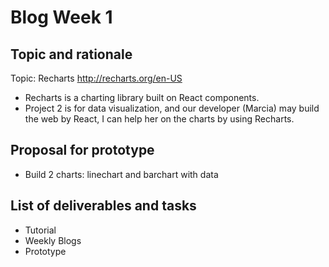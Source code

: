 # Blog Week 1
## Topic and rationale
 Topic: Recharts http://recharts.org/en-US
 - Recharts is a charting library built on React components. 
 - Project 2 is for data visualization, and our developer (Marcia) may build the web by React, I can help her on the charts by using Recharts.
 
## Proposal for prototype 
- Build 2 charts: linechart and barchart with data

## List of deliverables and tasks 
- Tutorial 
- Weekly Blogs 
- Prototype

